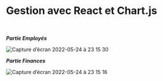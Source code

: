 # Gestion avec React et Chart.js

<br>

***Partie Employés***

![Capture d’écran 2022-05-24 à 23 15 30](https://user-images.githubusercontent.com/89834824/170133730-3371959a-6ad7-4898-b34c-c055383bc8f6.png)


***Partie Finances***

![Capture d’écran 2022-05-24 à 23 15 16](https://user-images.githubusercontent.com/89834824/170133718-c12cd037-7ec0-4044-bbc7-db2e90588c1a.png)
